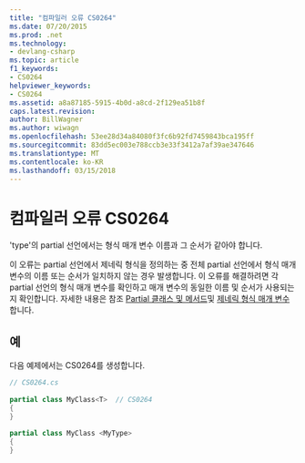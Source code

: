 ```yaml
---
title: "컴파일러 오류 CS0264"
ms.date: 07/20/2015
ms.prod: .net
ms.technology:
- devlang-csharp
ms.topic: article
f1_keywords:
- CS0264
helpviewer_keywords:
- CS0264
ms.assetid: a8a87185-5915-4b0d-a8cd-2f129ea51b8f
caps.latest.revision: 
author: BillWagner
ms.author: wiwagn
ms.openlocfilehash: 53ee28d34a84080f3fc6b92fd7459843bca195ff
ms.sourcegitcommit: 83dd5ec003e788ccb3e33f3412a7af39ae347646
ms.translationtype: MT
ms.contentlocale: ko-KR
ms.lasthandoff: 03/15/2018
---
```

# <a name="compiler-error-cs0264"></a>컴파일러 오류 CS0264
'type'의 partial 선언에서는 형식 매개 변수 이름과 그 순서가 같아야 합니다.  
  
 이 오류는 partial 선언에서 제네릭 형식을 정의하는 중 전체 partial 선언에서 형식 매개 변수의 이름 또는 순서가 일치하지 않는 경우 발생합니다. 이 오류를 해결하려면 각 partial 선언의 형식 매개 변수를 확인하고 매개 변수의 동일한 이름 및 순서가 사용되는지 확인합니다. 자세한 내용은 참조 [Partial 클래스 및 메서드](../../csharp/programming-guide/classes-and-structs/partial-classes-and-methods.md)및 [제네릭 형식 매개 변수](../../csharp/programming-guide/generics/generic-type-parameters.md)합니다.  
  
## <a name="example"></a>예  
 다음 예제에서는 CS0264를 생성합니다.  
  
```csharp  
// CS0264.cs  
  
partial class MyClass<T>  // CS0264  
{  
}  
  
partial class MyClass <MyType>  
{  
}  
```
